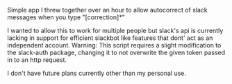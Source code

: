 Simple app I threw together over an hour to allow autocorrect of slack messages when you type "[correction]*"

I wanted to allow this to work for multiple people but slack's api is currently lacking in support for efficient slackbot like features that dont' act as an independent account.
Warning: This script requires a slight modification to the slack-auth package, changing it to not overwrite the given token passed in to an http request.

I don't have future plans currently other than my personal use.
